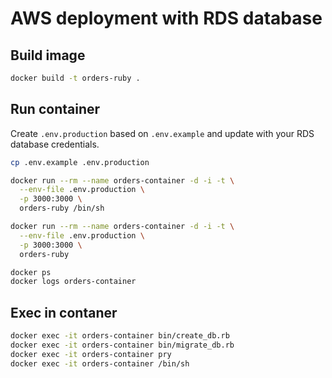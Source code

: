 # AWS deployment with RDS database

## Build image

~~~sh
docker build -t orders-ruby .
~~~

## Run container

Create `.env.production` based on `.env.example` and update with your RDS database credentials.

~~~sh
cp .env.example .env.production
~~~

~~~sh
docker run --rm --name orders-container -d -i -t \
  --env-file .env.production \
  -p 3000:3000 \
  orders-ruby /bin/sh
~~~

~~~sh
docker run --rm --name orders-container -d -i -t \
  --env-file .env.production \
  -p 3000:3000 \
  orders-ruby
~~~

~~~sh
docker ps
docker logs orders-container
~~~

## Exec in contaner

~~~sh
docker exec -it orders-container bin/create_db.rb
docker exec -it orders-container bin/migrate_db.rb
docker exec -it orders-container pry
docker exec -it orders-container /bin/sh
~~~
